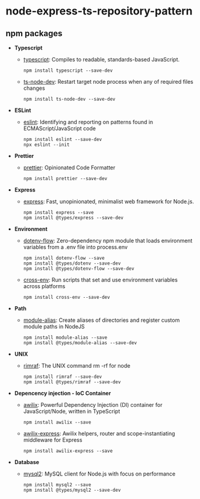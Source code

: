 # node-express-ts-repository-pattern

## npm packages

-   **Typescript**

    -   [typescript](https://www.npmjs.com/package/typescript): Compiles to readable, standards-based JavaScript.

        ```
        npm install typescript --save-dev
        ```

    -   [ts-node-dev](https://www.npmjs.com/package/ts-node-dev): Restart target node process when any of required files changes

        ```
        npm install ts-node-dev --save-dev
        ```

-   **ESLint**

    -   [eslint](https://www.npmjs.com/package/eslint): Identifying and reporting on patterns found in ECMAScript/JavaScript code

        ```
        npm install eslint --save-dev
        npx eslint --init
        ```

-   **Prettier**

    -   [prettier](https://www.npmjs.com/package/prettier): Opinionated Code Formatter

        ```
        npm install prettier --save-dev
        ```

-   **Express**

    -   [express](https://www.npmjs.com/package/express): Fast, unopinionated, minimalist web framework for Node.js.

        ```
        npm install express --save
        npm install @types/express --save-dev
        ```

-   **Environment**

    -   [dotenv-flow](https://www.npmjs.com/package/dotenv-flow): Zero-dependency npm module that loads environment variables from a .env file into process.env

        ```
        npm install dotenv-flow --save
        npm install @types/dotenv --save-dev
        npm install @types/dotenv-flow --save-dev
        ```

    -   [cross-env](https://www.npmjs.com/package/cross-env): Run scripts that set and use environment variables across platforms

        ```
        npm install cross-env --save-dev
        ```

-   **Path**

    -   [module-alias](https://www.npmjs.com/package/dotenv-flow): Create aliases of directories and register custom module paths in NodeJS

        ```
        npm install module-alias --save
        npm install @types/module-alias --save-dev
        ```

-   **UNIX**

    -   [rimraf](https://www.npmjs.com/package/rimraf): The UNIX command rm -rf for node

        ```
        npm install rimraf --save-dev
        npm install @types/rimraf --save-dev
        ```

-   **Depencency injection - IoC Container**

    -   [awilix](https://www.npmjs.com/package/awilix): Powerful Dependency Injection (DI) container for JavaScript/Node, written in TypeScript

        ```
        npm install awilix --save
        ```

    -   [awilix-express](https://www.npmjs.com/package/awilix): Awilix helpers, router and scope-instantiating middleware for Express

        ```
        npm install awilix-express --save
        ```

-   **Database**

    -   [mysql2](https://www.npmjs.com/package/mysql2): MySQL client for Node.js with focus on performance

        ```
        npm install mysql2 --save
        npm install @types/mysql2 --save-dev
        ```
